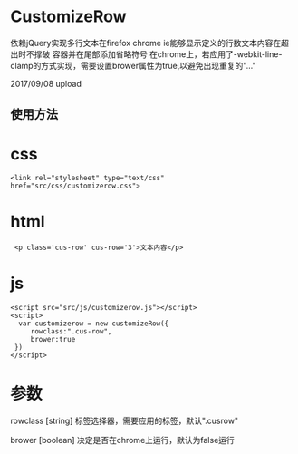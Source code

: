 # CustomizeRow
依赖jQuery实现多行文本在firefox chrome ie能够显示定义的行数文本内容在超出时不撑破 容器并在尾部添加省略符号
在chrome上，若应用了-webkit-line-clamp的方式实现，需要设置brower属性为true,以避免出现重复的"..."

2017/09/08 upload

## 使用方法
# css
```
<link rel="stylesheet" type="text/css" href="src/css/customizerow.css">
```

# html
```
 <p class='cus-row' cus-row='3'>文本内容</p>
```

# js
```
<script src="src/js/customizerow.js"></script>
<script>
  var customizerow = new customizeRow({
	 rowclass:".cus-row",
	 brower:true
 })
</script>
```

# 参数
rowclass [string] 标签选择器，需要应用的标签，默认".cusrow"

brower [boolean] 决定是否在chrome上运行，默认为false运行
